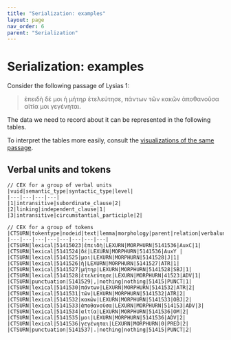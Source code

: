 ```yaml
---
title: "Serialization: examples"
layout: page
nav_order: 6
parent: "Serialization"
---
```



# Serialization: examples

Consider the following passage of Lysias 1:

> ἐπειδὴ δέ μοι ἡ μήτηρ ἐτελεύτησε, πάντων τῶν κακῶν ἀποθανοῦσα αἰτία μοι γεγένηται.

The data we need to record about it can be represented in the following tables.

To interpret the tables more easily, consult the [visualizations of the same passage](../../visualization/).


## Verbal units and tokens

```
// CEX for a group of verbal units
|vuid|semantic_type|syntactic_type|level|
|---|---|---|---|
|1|intransitive|subordinate_clause|2|
|2|linking|independent_clause|1|
|3|intransitive|circumstantial_participle|2|

// CEX for a group of tokens
|CTSURN|tokentype|nodeid|text|lemma|morphology|parent|relation|verbalunit|
|---|---|---|---|---|---|---|---|
|CTSURN|lexical|51415023|ἐπειδὴ|LEXURN|MORPHURN|5141536|AuxC|1|
|CTSURN|lexical|5141524|δέ|LEXURN|MORPHURN|5141536|AuxY |
|CTSURN|lexical|5141525|μοι|LEXURN|MORPHURN|5141528|J|1|
|CTSURN|lexical|5141526|ἡ|LEXURN|MORPHURN|5141527|ATR|1|
|CTSURN|lexical|5141527|μήτηρ|LEXURN|MORPHURN|5141528|SBJ|1|
|CTSURN|lexical|5141528|ἐτελεύτησε|LEXURN|MORPHURN|41523|ADV|1|
|CTSURN|punctuation|5141529|,|nothing|nothing|51415|PUNCT|1|
|CTSURN|lexical|5141530|πάντων|LEXURN|MORPHURN|5141532|ATR|2|
|CTSURN|lexical|5141531|τῶν|LEXURN|MORPHURN|5141532|ATR|2|
|CTSURN|lexical|5141532|κακῶν|LEXURN|MORPHURN|5141533|OBJ|2|
|CTSURN|lexical|5141533|ἀποθανοῦσα|LEXURN|MORPHURN|514153|ADV|3|
|CTSURN|lexical|5141534|αἰτία|LEXURN|MORPHURN|5141536|OM|2|
|CTSURN|lexical|5141535|μοι|LEXURN|MORPHURN|5141536|ADV|2|
|CTSURN|lexical|5141536|γεγένηται|LEXURN|MORPHURN|0|PRED|2|
|CTSURN|punctuation|5141537|.|nothing|nothing|51415|PUNCT|2|
```
